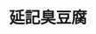 ---
title: "延記臭豆腐"
description: "延記臭豆腐"
layout: shop
keywords:
  - 美食競賽
  - 台灣美食
  - 美食精選
datePublished: "2025-06-30"
dateModified: "2025-07-02"
city: "台南市"
district: "北區"
address: "台南市北區海安路三段533號"
phone: "0910098199"
geo: "23.010608493924156, 120.19947294466562"
google_map: "https://maps.app.goo.gl/KmnjJVWcw2nkkFDj8"
footinder: "https://footinder.com.tw/%E5%8F%B0%E5%8D%97%E5%B8%82%E5%8C%97%E5%8D%80/110336/"
official: "https://www.facebook.com/p/%E5%BB%B6%E8%A8%98%E8%87%AD%E8%B1%86%E8%85%90-100057585964164/"
award:
  - name: "夜市王"
    year: "2024"
    entries:
      - nightMarket: "花園夜市"
        food_type: "臭豆腐"
        rank: "第五名"

---